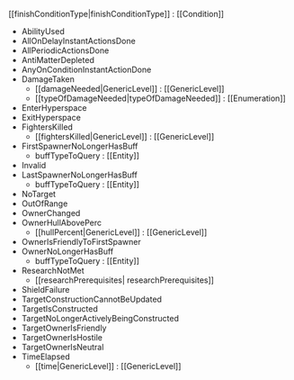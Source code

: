 [[finishConditionType|finishConditionType]] : [[Condition]]
   * AbilityUsed
   * AllOnDelayInstantActionsDone
   * AllPeriodicActionsDone
   * AntiMatterDepleted
   * AnyOnConditionInstantActionDone
   * DamageTaken
     * [[damageNeeded|GenericLevel]] : [[GenericLevel]]
     * [[typeOfDamageNeeded|typeOfDamageNeeded]] : [[Enumeration]]
   * EnterHyperspace
   * ExitHyperspace
   * FightersKilled
     * [[fightersKilled|GenericLevel]] : [[GenericLevel]]
   * FirstSpawnerNoLongerHasBuff
     * buffTypeToQuery : [[Entity]]
   * Invalid
   * LastSpawnerNoLongerHasBuff
     * buffTypeToQuery : [[Entity]]
   * NoTarget
   * OutOfRange
   * OwnerChanged
   * OwnerHullAbovePerc
     * [[hullPercent|GenericLevel]] : [[GenericLevel]]
   * OwnerIsFriendlyToFirstSpawner
   * OwnerNoLongerHasBuff
     * buffTypeToQuery : [[Entity]]
   * ResearchNotMet
     * [[researchPrerequisites| researchPrerequisites]]
   * ShieldFailure
   * TargetConstructionCannotBeUpdated
   * TargetIsConstructed
   * TargetNoLongerActivelyBeingConstructed
   * TargetOwnerIsFriendly
   * TargetOwnerIsHostile
   * TargetOwnerIsNeutral
   * TimeElapsed
     * [[time|GenericLevel]] : [[GenericLevel]]
